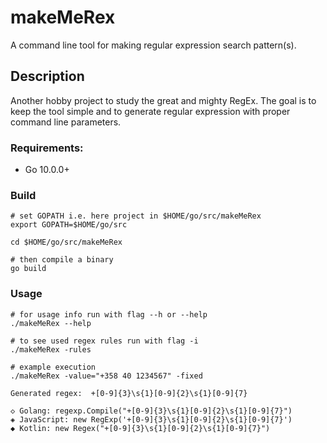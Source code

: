 # makeMeRex
A command line tool for making regular expression search pattern(s).

## Description
Another hobby project to study the great and mighty RegEx. The goal is to keep the tool simple and to generate regular expression with proper command line parameters.

### Requirements:

- Go 10.0.0+

### Build
```
# set GOPATH i.e. here project in $HOME/go/src/makeMeRex
export GOPATH=$HOME/go/src

cd $HOME/go/src/makeMeRex

# then compile a binary
go build
```

### Usage
```
# for usage info run with flag --h or --help
./makeMeRex --help

# to see used regex rules run with flag -i
./makeMeRex -rules

# example execution
./makeMeRex -value="+358 40 1234567" -fixed

Generated regex:  +[0-9]{3}\s{1}[0-9]{2}\s{1}[0-9]{7}

◇ Golang: regexp.Compile("+[0-9]{3}\s{1}[0-9]{2}\s{1}[0-9]{7}")
◈ JavaScript: new RegExp('+[0-9]{3}\s{1}[0-9]{2}\s{1}[0-9]{7}')
◆ Kotlin: new Regex("+[0-9]{3}\s{1}[0-9]{2}\s{1}[0-9]{7}")
```